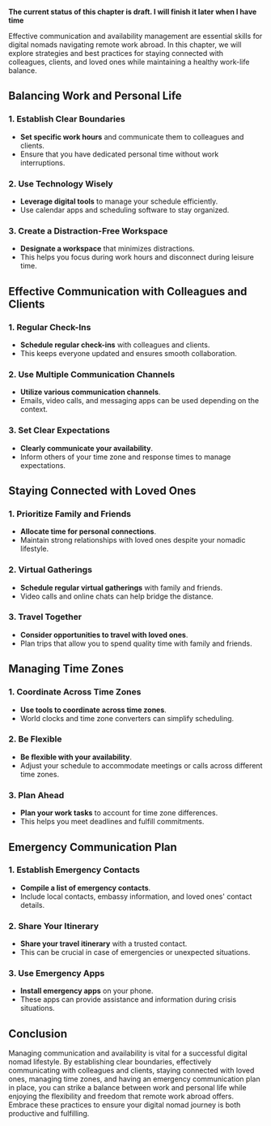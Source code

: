 **The current status of this chapter is draft. I will finish it later when I have time**

Effective communication and availability management are essential skills for digital nomads navigating remote work abroad. In this chapter, we will explore strategies and best practices for staying connected with colleagues, clients, and loved ones while maintaining a healthy work-life balance.

**Balancing Work and Personal Life**
------------------------------------

### **1. Establish Clear Boundaries**

* **Set specific work hours** and communicate them to colleagues and clients.
* Ensure that you have dedicated personal time without work interruptions.

### **2. Use Technology Wisely**

* **Leverage digital tools** to manage your schedule efficiently.
* Use calendar apps and scheduling software to stay organized.

### **3. Create a Distraction-Free Workspace**

* **Designate a workspace** that minimizes distractions.
* This helps you focus during work hours and disconnect during leisure time.

**Effective Communication with Colleagues and Clients**
-------------------------------------------------------

### **1. Regular Check-Ins**

* **Schedule regular check-ins** with colleagues and clients.
* This keeps everyone updated and ensures smooth collaboration.

### **2. Use Multiple Communication Channels**

* **Utilize various communication channels**.
* Emails, video calls, and messaging apps can be used depending on the context.

### **3. Set Clear Expectations**

* **Clearly communicate your availability**.
* Inform others of your time zone and response times to manage expectations.

**Staying Connected with Loved Ones**
-------------------------------------

### **1. Prioritize Family and Friends**

* **Allocate time for personal connections**.
* Maintain strong relationships with loved ones despite your nomadic lifestyle.

### **2. Virtual Gatherings**

* **Schedule regular virtual gatherings** with family and friends.
* Video calls and online chats can help bridge the distance.

### **3. Travel Together**

* **Consider opportunities to travel with loved ones**.
* Plan trips that allow you to spend quality time with family and friends.

**Managing Time Zones**
-----------------------

### **1. Coordinate Across Time Zones**

* **Use tools to coordinate across time zones**.
* World clocks and time zone converters can simplify scheduling.

### **2. Be Flexible**

* **Be flexible with your availability**.
* Adjust your schedule to accommodate meetings or calls across different time zones.

### **3. Plan Ahead**

* **Plan your work tasks** to account for time zone differences.
* This helps you meet deadlines and fulfill commitments.

**Emergency Communication Plan**
--------------------------------

### **1. Establish Emergency Contacts**

* **Compile a list of emergency contacts**.
* Include local contacts, embassy information, and loved ones' contact details.

### **2. Share Your Itinerary**

* **Share your travel itinerary** with a trusted contact.
* This can be crucial in case of emergencies or unexpected situations.

### **3. Use Emergency Apps**

* **Install emergency apps** on your phone.
* These apps can provide assistance and information during crisis situations.

**Conclusion**
--------------

Managing communication and availability is vital for a successful digital nomad lifestyle. By establishing clear boundaries, effectively communicating with colleagues and clients, staying connected with loved ones, managing time zones, and having an emergency communication plan in place, you can strike a balance between work and personal life while enjoying the flexibility and freedom that remote work abroad offers. Embrace these practices to ensure your digital nomad journey is both productive and fulfilling.
